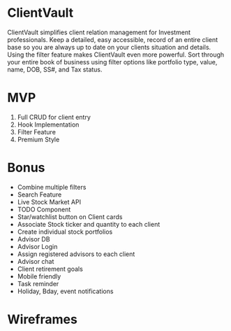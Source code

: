 # ClientVault
ClientVault simplifies client relation management for Investment professionals. Keep a detailed, easy accessible, record of an entire client base so you are always up to date on your clients situation and details.   Using the filter feature makes ClientVault even more powerful. Sort through your entire book of business using filter options like portfolio type, value, name, DOB, SS#, and Tax status.

# MVP
1. Full CRUD for client entry
2. Hook Implementation
3. Filter Feature
4. Premium Style

# Bonus 
* Combine multiple filters
* Search Feature
* Live Stock Market API
* TODO Component
* Star/watchlist button on Client cards
* Associate Stock ticker and quantity to each client
* Create individual stock portfolios
* Advisor DB
* Advisor Login
* Assign registered advisors to each client 
* Advisor chat
* Client retirement goals
* Mobile friendly
* Task reminder 
* Holiday, Bday, event notifications

# Wireframes 